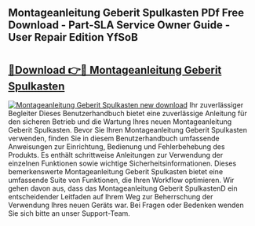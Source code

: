 ## Montageanleitung Geberit Spulkasten PDf Free Download - Part-SLA Service Owner Guide - User Repair Edition YfSoB

# <h2><a href="http://df79eb.blite.top/?on=Montageanleitung+Geberit+Spulkasten">🔗Download 👉🔴 Montageanleitung Geberit Spulkasten</a></h2>

[![Montageanleitung Geberit Spulkasten new download](https://i.imgur.com/lujVjoI.png)](http://df79eb.blite.top/?on=Montageanleitung+Geberit+Spulkasten)
Ihr zuverlässiger Begleiter Dieses Benutzerhandbuch bietet eine zuverlässige Anleitung für den sicheren Betrieb und die Wartung Ihres neuen Montageanleitung Geberit Spulkasten. Bevor Sie Ihren Montageanleitung Geberit Spulkasten verwenden, finden Sie in diesem Benutzerhandbuch umfassende Anweisungen zur Einrichtung, Bedienung und Fehlerbehebung des Produkts. Es enthält schrittweise Anleitungen zur Verwendung der einzelnen Funktionen sowie wichtige Sicherheitsinformationen. Dieses bemerkenswerte Montageanleitung Geberit Spulkasten bietet eine umfassende Suite von Funktionen, die Ihren Workflow optimieren. Wir gehen davon aus, dass das Montageanleitung Geberit SpulkastenD ein entscheidender Leitfaden auf Ihrem Weg zur Beherrschung der Verwendung Ihres neuen Geräts war. Bei Fragen oder Bedenken wenden Sie sich bitte an unser Support-Team.
